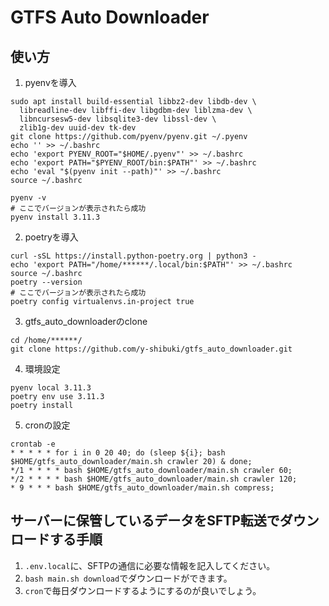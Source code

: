 # GTFS Auto Downloader
## 使い方
1. pyenvを導入
```
sudo apt install build-essential libbz2-dev libdb-dev \
  libreadline-dev libffi-dev libgdbm-dev liblzma-dev \
  libncursesw5-dev libsqlite3-dev libssl-dev \
  zlib1g-dev uuid-dev tk-dev
git clone https://github.com/pyenv/pyenv.git ~/.pyenv
echo '' >> ~/.bashrc
echo 'export PYENV_ROOT="$HOME/.pyenv"' >> ~/.bashrc
echo 'export PATH="$PYENV_ROOT/bin:$PATH"' >> ~/.bashrc
echo 'eval "$(pyenv init --path)"' >> ~/.bashrc
source ~/.bashrc

pyenv -v
# ここでバージョンが表示されたら成功
pyenv install 3.11.3
```
2. poetryを導入
```
curl -sSL https://install.python-poetry.org | python3 -
echo 'export PATH="/home/******/.local/bin:$PATH"' >> ~/.bashrc
source ~/.bashrc
poetry --version
# ここでバージョンが表示されたら成功
poetry config virtualenvs.in-project true
```
3. gtfs_auto_downloaderのclone
```
cd /home/******/
git clone https://github.com/y-shibuki/gtfs_auto_downloader.git
```
4. 環境設定
```
pyenv local 3.11.3
poetry env use 3.11.3
poetry install
```
5. cronの設定
```
crontab -e
* * * * * for i in 0 20 40; do (sleep ${i}; bash $HOME/gtfs_auto_downloader/main.sh crawler 20) & done;
*/1 * * * * bash $HOME/gtfs_auto_downloader/main.sh crawler 60;
*/2 * * * * bash $HOME/gtfs_auto_downloader/main.sh crawler 120;
* 9 * * * bash $HOME/gtfs_auto_downloader/main.sh compress;
```
## サーバーに保管しているデータをSFTP転送でダウンロードする手順
1. ```.env.local```に、SFTPの通信に必要な情報を記入してください。  
2. ```bash main.sh download```でダウンロードができます。
3. ```cron```で毎日ダウンロードするようにするのが良いでしょう。